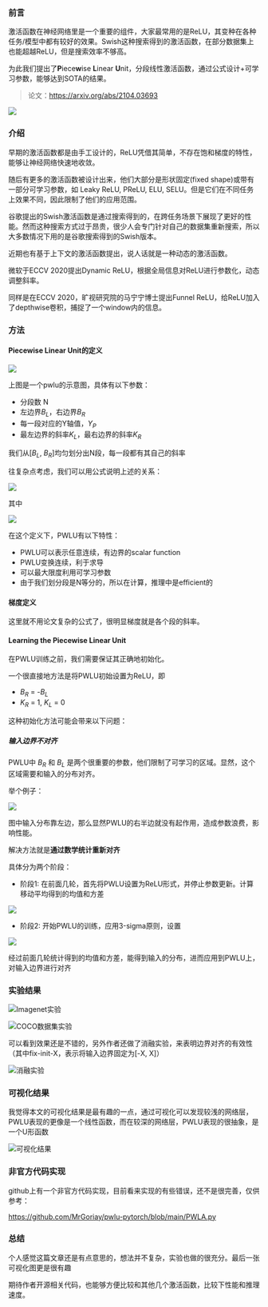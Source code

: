 ### 前言
激活函数在神经网络里是一个重要的组件，大家最常用的是ReLU，其变种在各种任务/模型中都有较好的效果。Swish这种搜索得到的激活函数，在部分数据集上也能超越ReLU，但是搜索效率不够高。

为此我们提出了**P**iece**w**ise **L**inear **U**nit，分段线性激活函数，通过公式设计+可学习参数，能够达到SOTA的结果。

> 论文：https://arxiv.org/abs/2104.03693

![](https://files.mdnice.com/user/4601/09733517-5430-4f1b-b67a-b36c796080b9.png)

### 介绍
早期的激活函数都是由手工设计的，ReLU凭借其简单，不存在饱和梯度的特性，能够让神经网络快速地收敛。

随后有更多的激活函数被设计出来，他们大部分是形状固定(fixed shape)或带有一部分可学习参数，如 Leaky ReLU, PReLU, ELU,
SELU。但是它们在不同任务上效果不同，因此限制了他们的应用范围。

谷歌提出的Swish激活函数是通过搜索得到的，在跨任务场景下展现了更好的性能。然而这种搜索方式过于昂贵，很少人会专门针对自己的数据集重新搜索，所以大多数情况下用的是谷歌搜索得到的Swish版本。

近期也有基于上下文的激活函数提出，说人话就是一种动态的激活函数。

微软于ECCV 2020提出Dynamic ReLU，根据全局信息对ReLU进行参数化，动态调整斜率。

同样是在ECCV 2020，旷视研究院的马宁宁博士提出Funnel ReLU，给ReLU加入了depthwise卷积，捕捉了一个window内的信息。

### 方法
#### Piecewise Linear Unit的定义

![](https://files.mdnice.com/user/4601/8f8ae622-5b24-4fca-9a0b-c47162c570b5.png)

上图是一个pwlu的示意图，具体有以下参数：

- 分段数 N 
- 左边界$B_L$，右边界$B_R$
- 每一段对应的Y轴值，$Y_P$
- 最左边界的斜率$K_L$，最右边界的斜率$K_R$

我们从[$B_L$, $B_R$]均匀划分出N段，每一段都有其自己的斜率

往复杂点考虑，我们可以用公式说明上述的关系：

![](https://files.mdnice.com/user/4601/33c5ce23-291e-4b75-a215-96a425ba7ac8.png)

其中


![](https://files.mdnice.com/user/4601/2185ac3c-44a0-40f1-9996-b5235a8e9bda.png)

在这个定义下，PWLU有以下特性：

- PWLU可以表示任意连续，有边界的scalar function
- PWLU变换连续，利于求导
- 可以最大限度利用可学习参数
- 由于我们划分段是N等分的，所以在计算，推理中是efficient的

#### 梯度定义

这里就不用论文复杂的公式了，很明显梯度就是各个段的斜率。

#### Learning the Piecewise Linear Unit

在PWLU训练之前，我们需要保证其正确地初始化。

一个很直接地方法是将PWLU初始设置为ReLU，即

- $B_R$ = -$B_L$
- $K_R$ = 1, $K_L$ = 0

这种初始化方法可能会带来以下问题：

##### 输入边界不对齐
PWLU中 $B_R$ 和 $B_L$ 是两个很重要的参数，他们限制了可学习的区域。显然，这个区域需要和输入的分布对齐。

举个例子：

![](https://files.mdnice.com/user/4601/4479f33a-a423-4e2f-bd96-6c86c045dfda.png)

图中输入分布靠左边，那么显然PWLU的右半边就没有起作用，造成参数浪费，影响性能。

解决方法就是**通过数学统计重新对齐**

具体分为两个阶段：

- 阶段1: 在前面几轮，首先将PWLU设置为ReLU形式，并停止参数更新。计算移动平均得到的均值和方差

![](https://files.mdnice.com/user/4601/30738fd6-53b4-4703-9cfb-e613eebb54d4.png)

- 阶段2: 开始PWLU的训练，应用3-sigma原则，设置

![](https://files.mdnice.com/user/4601/c3e1dbba-9535-41a1-8fdb-2193e1924dad.png)

经过前面几轮统计得到的均值和方差，能得到输入的分布，进而应用到PWLU上，对输入边界进行对齐

### 实验结果

![Imagenet实验](https://files.mdnice.com/user/4601/c1d0c4a2-80a3-41bc-941b-a41f7f47ecfc.png)

![COCO数据集实验](https://files.mdnice.com/user/4601/6d14593f-6031-40ac-8d01-ff87249090a0.png)

可以看到效果还是不错的，另外作者还做了消融实验，来表明边界对齐的有效性（其中fix-init-X，表示将输入边界固定为[-X, X]）

![消融实验](https://files.mdnice.com/user/4601/6bda3c92-2d5a-46d1-8d08-56089e541256.png)

### 可视化结果
我觉得本文的可视化结果是最有趣的一点，通过可视化可以发现较浅的网络层，PWLU表现的更像是一个线性函数，而在较深的网络层，PWLU表现的很抽象，是一个U形函数


![可视化结果](https://files.mdnice.com/user/4601/da2c4e08-c732-436a-916d-7596a6e259bd.png)

### 非官方代码实现

github上有一个非官方代码实现，目前看来实现的有些错误，还不是很完善，仅供参考： 

https://github.com/MrGoriay/pwlu-pytorch/blob/main/PWLA.py

### 总结
个人感觉这篇文章还是有点意思的，想法并不复杂，实验也做的很充分。最后一张可视化图更是很有趣

期待作者开源相关代码，也能够方便比较和其他几个激活函数，比较下性能和推理速度。
